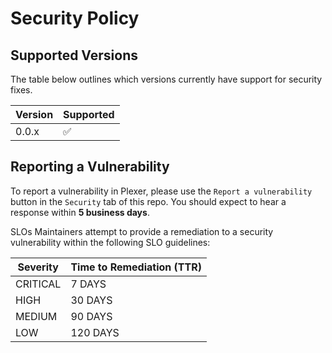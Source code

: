 # Security Policy

## Supported Versions

The table below outlines which versions currently have support for security fixes.

| Version | Supported          |
| ------- | ------------------ |
| 0.0.x   | :white_check_mark: |

## Reporting a Vulnerability

To report a vulnerability in Plexer, please use the `Report a vulnerability` button in the `Security` tab of this repo. You should expect to hear a response within **5 business days**.

SLOs
Maintainers attempt to provide a remediation to a security vulnerability within the following SLO guidelines:

| Severity | Time to Remediation (TTR) |
| -------- | ------------------------- |
| CRITICAL | 7 DAYS                    |
| HIGH     | 30 DAYS                   |
| MEDIUM   | 90 DAYS                   |
| LOW      | 120 DAYS                  |
